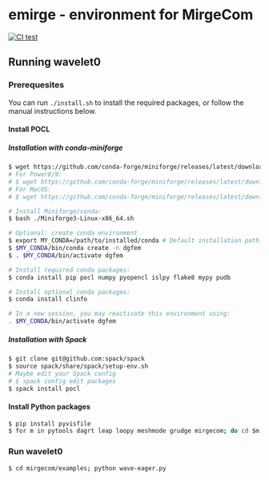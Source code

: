 # emirge - environment for MirgeCom

[![CI test](https://github.com/illinois-ceesd/emirge/workflows/CI%20test/badge.svg)](https://github.com/illinois-ceesd/emirge/actions?query=workflow%3A%22CI+test%22+event%3Apush)

## Running wavelet0


### Prerequesites

You can run `./install.sh` to install the required packages, or follow the manual instructions below.

#### Install POCL

##### Installation with conda-miniforge

```bash
$ wget https://github.com/conda-forge/miniforge/releases/latest/download/Miniforge3-Linux-x86_64.sh
# For Power8/9:
# $ wget https://github.com/conda-forge/miniforge/releases/latest/download/Miniforge3-Linux-ppc64le.sh
# For MacOS:
# $ wget https://github.com/conda-forge/miniforge/releases/latest/download/Miniforge3-MacOSX-x86_64.sh

# Install Miniforge/conda:
$ bash ./Miniforge3-Linux-x86_64.sh

# Optional: create conda environment
$ export MY_CONDA=/path/to/installed/conda # Default installation path: $HOME/miniforge3
$ $MY_CONDA/bin/conda create -n dgfem
$ . $MY_CONDA/bin/activate dgfem

# Install required conda packages:
$ conda install pip pocl numpy pyopencl islpy flake8 mypy pudb

# Install optional conda packages:
$ conda install clinfo

# In a new session, you may reactivate this environment using:
. $MY_CONDA/bin/activate dgfem
```

##### Installation with Spack

```bash
$ git clone git@github.com:spack/spack
$ source spack/share/spack/setup-env.sh
# Maybe edit your Spack config
# $ spack config edit packages
$ spack install pocl
```

#### Install Python packages

```bash
$ pip install pyvisfile
$ for m in pytools dagrt leap loopy meshmode grudge mirgecom; do cd $m && pip install -e . && cd ..; done
```

### Run wavelet0

```bash
$ cd mirgecom/examples; python wave-eager.py
```
